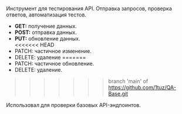Инструмент для тестирования API. Отправка запросов, проверка ответов, автоматизация тестов.

- **GET:** получение данных.
- **POST:** отправка данных.
- **PUT:** обновление данных.  
<<<<<<< HEAD
- PATCH: частичное изменение. 
- DELETE: удаление 
=======
- PATCH: частичное обновление.
- DELETE: удаление.
>>>>>>> branch 'main' of https://github.com/1tuz/QA-Base.git

Использовал для проверки базовых API-эндпоинтов. 
